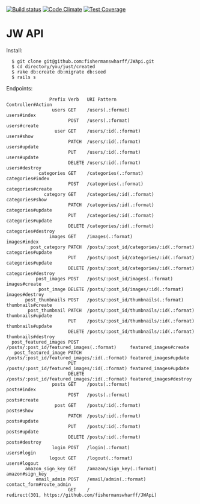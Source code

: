 [![Build status][ci-image]][ci-url] 
[![Code Climate][cc-climate-image]][cc-climate-url] 
[![Test Coverage][cc-cov-image]][cc-cov-url]

# JW API

Install:


      $ git clone git@github.com:fishermanswharff/JWApi.git
      $ cd directory/you/just/created
      $ rake db:create db:migrate db:seed
      $ rails s


Endpoints:

                    Prefix Verb   URI Pattern                                   Controller#Action
                     users GET    /users(.:format)                              users#index
                           POST   /users(.:format)                              users#create
                      user GET    /users/:id(.:format)                          users#show
                           PATCH  /users/:id(.:format)                          users#update
                           PUT    /users/:id(.:format)                          users#update
                           DELETE /users/:id(.:format)                          users#destroy
                categories GET    /categories(.:format)                         categories#index
                           POST   /categories(.:format)                         categories#create
                  category GET    /categories/:id(.:format)                     categories#show
                           PATCH  /categories/:id(.:format)                     categories#update
                           PUT    /categories/:id(.:format)                     categories#update
                           DELETE /categories/:id(.:format)                     categories#destroy
                    images GET    /images(.:format)                             images#index
             post_category PATCH  /posts/:post_id/categories/:id(.:format)      categories#update
                           PUT    /posts/:post_id/categories/:id(.:format)      categories#update
                           DELETE /posts/:post_id/categories/:id(.:format)      categories#destroy
               post_images POST   /posts/:post_id/images(.:format)              images#create
                post_image DELETE /posts/:post_id/images/:id(.:format)          images#destroy
           post_thumbnails POST   /posts/:post_id/thumbnails(.:format)          thumbnails#create
            post_thumbnail PATCH  /posts/:post_id/thumbnails/:id(.:format)      thumbnails#update
                           PUT    /posts/:post_id/thumbnails/:id(.:format)      thumbnails#update
                           DELETE /posts/:post_id/thumbnails/:id(.:format)      thumbnails#destroy
      post_featured_images POST   /posts/:post_id/featured_images(.:format)     featured_images#create
       post_featured_image PATCH  /posts/:post_id/featured_images/:id(.:format) featured_images#update
                           PUT    /posts/:post_id/featured_images/:id(.:format) featured_images#update
                           DELETE /posts/:post_id/featured_images/:id(.:format) featured_images#destroy
                     posts GET    /posts(.:format)                              posts#index
                           POST   /posts(.:format)                              posts#create
                      post GET    /posts/:id(.:format)                          posts#show
                           PATCH  /posts/:id(.:format)                          posts#update
                           PUT    /posts/:id(.:format)                          posts#update
                           DELETE /posts/:id(.:format)                          posts#destroy
                     login POST   /login(.:format)                              users#login
                    logout GET    /logout(.:format)                             users#logout
           amazon_sign_key GET    /amazon/sign_key(.:format)                    amazon#sign_key
               email_admin POST   /email/admin(.:format)                        contact_form#route_admin
                           GET    /                                             redirect(301, https://github.com/fishermanswharff/JWApi)



[ci-image]: https://travis-ci.org/fishermanswharff/JWApi.svg?branch=master
[ci-url]: https://travis-ci.org/fishermanswharff/JWApi

[cc-climate-image]: https://codeclimate.com/github/fishermanswharff/JWApi/badges/gpa.svg
[cc-climate-url]: https://codeclimate.com/github/fishermanswharff/JWApi

[cc-cov-image]: https://codeclimate.com/github/fishermanswharff/JWApi/badges/coverage.svg
[cc-cov-url]: https://codeclimate.com/github/fishermanswharff/JWApi